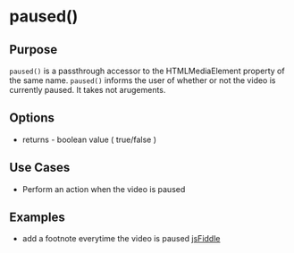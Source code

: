 # paused() #

## Purpose ##

`paused()` is a passthrough accessor to the HTMLMediaElement property of the same name. `paused()` informs the user of whether or not the video is currently paused. It takes not arugements.

## Options ##

* returns - boolean value ( true/false )

## Use Cases ##

* Perform an action when the video is paused

## Examples ##

* add a footnote everytime the video is paused [jsFiddle](http://jsfiddle.net/popcornjs/prdB6/1/)

